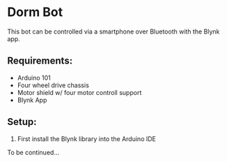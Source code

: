 # Dorm Bot
This bot can be controlled via a smartphone over Bluetooth with the Blynk app.

## Requirements:
* Arduino 101
* Four wheel drive chassis
* Motor shield w/ four motor controll support
* Blynk App

## Setup:
1. First install the Blynk library into the Arduino IDE

To be continued...
